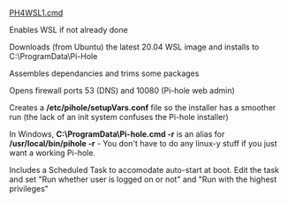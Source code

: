 [PH4WSL1.cmd](https://github.com/DesktopECHO/Pi-Hole-for-WSL1/blob/master/PH4WSL1.cmd)

Enables WSL if not already done

Downloads (from Ubuntu) the latest 20.04 WSL image and installs to C:\ProgramData\Pi-Hole

Assembles dependancies and trims some packages

Opens firewall ports 53 (DNS) and 10080 (Pi-hole web admin)

Creates a  **/etc/pihole/setupVars.conf** file so the installer has a smoother run (the lack of an init system confuses the Pi-hole installer)  

In Windows, **C:\\ProgramData\\Pi-hole.cmd -r** is an alias for **/usr/local/bin/pihole -r** \- You don't have to do any linux-y stuff if you just want a working Pi-hole.

Includes a Scheduled Task to accomodate auto-start at boot.  Edit the task and set "Run whether user is logged on or not" and "Run with the highest privileges"
